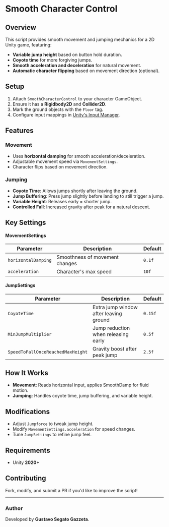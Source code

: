 # Smooth Character Control

## Overview
This script provides smooth movement and jumping mechanics for a 2D Unity game, featuring:
- **Variable jump height** based on button hold duration.
- **Coyote time** for more forgiving jumps.
- **Smooth acceleration and deceleration** for natural movement.
- **Automatic character flipping** based on movement direction (optional).

## Setup
1. Attach `SmoothCharacterControl` to your character GameObject.
2. Ensure it has a **Rigidbody2D** and **Collider2D**.
3. Mark the ground objects with the `Floor` tag.
4. Configure input mappings in [Unity's Input Manager](https://docs.unity3d.com/Manual/class-InputManager.html).

## Features
### Movement
- Uses **horizontal damping** for smooth acceleration/deceleration.
- Adjustable movement speed via `MovementSettings`.
- Character flips based on movement direction.

### Jumping
- **Coyote Time**: Allows jumps shortly after leaving the ground.
- **Jump Buffering**: Press jump slightly before landing to still trigger a jump.
- **Variable Height**: Releases early = shorter jump.
- **Controlled Fall**: Increased gravity after peak for a natural descent.

## Key Settings
#### **MovementSettings**
| Parameter           | Description                        | Default |
|-------------------|--------------------------------|---------|
| `horizontalDamping` | Smoothness of movement changes | `0.1f`  |
| `acceleration`      | Character's max speed          | `10f`   |

#### **JumpSettings**
| Parameter                        | Description                                      | Default |
|----------------------------------|------------------------------------------------|---------|
| `CoyoteTime`                     | Extra jump window after leaving ground         | `0.15f` |
| `MinJumpMultiplier`               | Jump reduction when releasing early            | `0.5f`  |
| `SpeedToFallOnceReachedMaxHeight` | Gravity boost after peak jump                  | `2.5f`  |

## How It Works
- **Movement**: Reads horizontal input, applies SmoothDamp for fluid motion.
- **Jumping**: Handles coyote time, jump buffering, and variable height.

## Modifications
- Adjust `Jumpforce` to tweak jump height.
- Modify `MovementSettings.acceleration` for speed changes.
- Tune `JumpSettings` to refine jump feel.

## Requirements
- Unity **2020+**

## Contributing
Fork, modify, and submit a PR if you'd like to improve the script!

---
### Author
Developed by **Gustavo Segato Gazzeta**.

